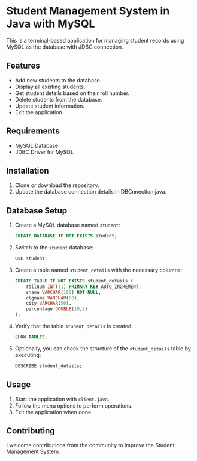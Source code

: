 # Student Management System in Java with MySQL

This is a terminal-based application for managing student records using MySQL as the database with JDBC connection.

## Features

- Add new students to the database.
- Display all existing students.
- Get student details based on their roll number.
- Delete students from the database.
- Update student information.
- Exit the application.

## Requirements

- MySQL Database
- JDBC Driver for MySQL

## Installation

1. Clone or download the repository.  
2. Update the database connection details in DBCnnection.java.

## Database Setup

1. Create a MySQL database named `student`:
    ```sql
    CREATE DATABASE IF NOT EXISTS student;
    ```

2. Switch to the `student` database:
    ```sql
    USE student;
    ```

3. Create a table named `student_details` with the necessary columns:
    ```sql
    CREATE TABLE IF NOT EXISTS student_details (
        rollnum INT(11) PRIMARY KEY AUTO_INCREMENT,
        sname VARCHAR(100) NOT NULL,
        clgname VARCHAR(50),
        city VARCHAR(50),
        percentage DOUBLE(10,2)
    );
    ```

4. Verify that the table `student_details` is created:
    ```sql
    SHOW TABLES;
    ```

5. Optionally, you can check the structure of the `student_details` table by executing:
    ```sql
    DESCRIBE student_details;
    ```
    
## Usage

1. Start the application with `client.java`.
2. Follow the menu options to perform operations.
3. Exit the application when done.

## Contributing

I welcome contributions from the community to improve the Student Management System.
